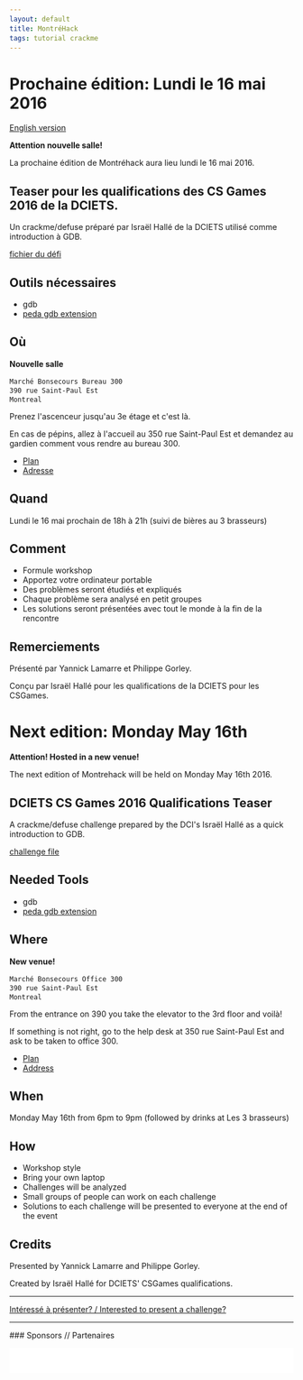 ```yaml
---
layout: default
title: MontréHack
tags: tutorial crackme
---
```


# Prochaine édition: Lundi le 16 mai 2016
[English version](#english)

**Attention nouvelle salle!**

La prochaine édition de Montréhack aura lieu lundi le 16 mai 2016.

<!-- image //-->

## Teaser pour les qualifications des CS Games 2016 de la DCIETS.

Un crackme/defuse préparé par Israël Hallé de la DCIETS utilisé comme introduction à GDB.

[fichier du défi](https://github.com/montrehack/challenges/raw/master/2016-05-16/defuse)

## Outils nécessaires

* gdb
* [peda gdb extension](https://github.com/longld/peda)

## Où

**Nouvelle salle**

```
Marché Bonsecours Bureau 300
390 rue Saint-Paul Est
Montreal
```

Prenez l'ascenceur jusqu'au 3e étage et c'est là.

En cas de pépins, allez à l'accueil au 350 rue Saint-Paul Est et demandez au gardien comment vous rendre au bureau 300.

* [Plan](http://www.marchebonsecours.qc.ca/en/images/plan/plan2015.jpg)
* [Adresse](http://www.marchebonsecours.qc.ca/en/joindre.html)

## Quand

Lundi le 16 mai prochain de 18h à 21h (suivi de bières au 3 brasseurs)

## Comment

* Formule workshop
* Apportez votre ordinateur portable
* Des problèmes seront étudiés et expliqués
* Chaque problème sera analysé en petit groupes
* Les solutions seront présentées avec tout le monde à la fin de la rencontre

## Remerciements

Présenté par Yannick Lamarre et Philippe Gorley.

Conçu par Israël Hallé pour les qualifications de la DCIETS pour les CSGames.

<a id="english"></a>

# Next edition: Monday May 16th

**Attention! Hosted in a new venue!**

The next edition of Montrehack will be held on Monday May 16th 2016.

<!-- $image //-->

## DCIETS CS Games 2016 Qualifications Teaser

A crackme/defuse challenge prepared by the DCI's Israël Hallé as a quick introduction to GDB.

[challenge file](https://github.com/montrehack/challenges/raw/master/2016-05-16/defuse)

## Needed Tools

* gdb
* [peda gdb extension](https://github.com/longld/peda)

## Where

**New venue!**

```
Marché Bonsecours Office 300
390 rue Saint-Paul Est
Montreal
```

From the entrance on 390 you take the elevator to the 3rd floor and voilà!

If something is not right, go to the help desk at 350 rue Saint-Paul Est and ask to be taken to office 300.

* [Plan](http://www.marchebonsecours.qc.ca/en/images/plan/plan2015.jpg)
* [Address](http://www.marchebonsecours.qc.ca/en/joindre.html)


## When

Monday May 16th from 6pm to 9pm (followed by drinks at Les 3 brasseurs)

## How

* Workshop style
* Bring your own laptop
* Challenges will be analyzed
* Small groups of people can work on each challenge
* Solutions to each challenge will be presented to everyone at the end of the event

## Credits

Presented by Yannick Lamarre and Philippe Gorley.

Created by Israël Hallé for DCIETS' CSGames qualifications.

<hr/>

[Intéressé à présenter? / Interested to present a challenge?](https://github.com/montrehack/montrehack.github.com/wiki/Present-at-Montrehack)

<hr/>
### Sponsors // Partenaires

[![Brasserie Benelux](/images/benelux.png)](http://brasseriebenelux.com/)
